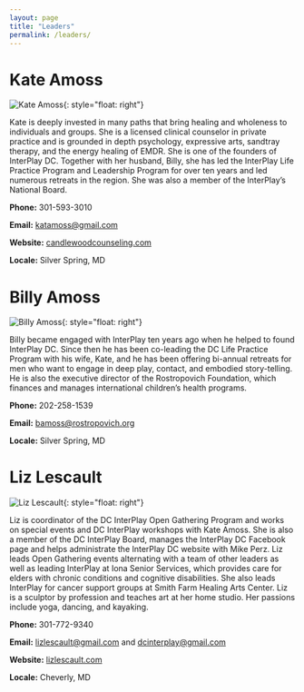 ```yaml
---
layout: page
title: "Leaders"
permalink: /leaders/
---
```


# Kate Amoss

![Kate Amoss](/assets/images/Kate-Amoss.jpg "Kate Amoss"){: style="float: right"}

Kate is deeply invested in many paths that bring healing and wholeness to individuals and groups. She is a licensed clinical counselor in private practice and is grounded in depth psychology, expressive arts, sandtray therapy, and the energy healing of EMDR. She is one of the founders of InterPlay DC. Together with her husband, Billy, she has led the InterPlay Life Practice Program and Leadership Program for over ten years and led numerous retreats in the region. She was also a member of the InterPlay’s National Board.

**Phone:** 301-593-3010

**Email:** <katamoss@gmail.com>

**Website:** <a href="https://www.candlewoodcounseling.com/" target="_blank">candlewoodcounseling.com</a>

**Locale:** Silver Spring, MD

# Billy Amoss

![Billy Amoss](/assets/images/Billy-Amoss.jpg "Billy Amoss"){: style="float: right"}

Billy became engaged with InterPlay ten years ago when he helped to found InterPlay DC. Since then he has been co-leading the DC Life Practice Program with his wife, Kate, and he has been offering bi-annual retreats for men who want to engage in deep play, contact, and embodied story-telling. He is also the executive director of the Rostropovich Foundation, which finances and manages international children’s health programs.

**Phone:** 202-258-1539

**Email:** <bamoss@rostropovich.org>

**Locale:** Silver Spring, MD

# Liz Lescault

![Liz Lescault](/assets/images/Liz-Lescault.jpg "Liz Lescault"){: style="float: right"}

Liz is coordinator of the DC InterPlay Open Gathering Program and works on special events and DC InterPlay workshops with Kate Amoss. She is also a member of the DC InterPlay Board, manages the InterPlay DC Facebook page and helps administrate the InterPlay DC website with Mike Perz. Liz leads Open Gathering events alternating with a team of other leaders as well as leading InterPlay at Iona Senior Services, which provides care for elders with chronic conditions and cognitive disabilities. She also leads InterPlay for cancer support groups at Smith Farm Healing Arts Center. Liz is a sculptor by profession and teaches art at her home studio. Her passions include yoga, dancing, and kayaking.

**Phone:** 301-772-9340

**Email:** <lizlescault@gmail.com> and <dcinterplay@gmail.com>

**Website:** <a href="https://www.lizlescault.com/" target="_blank">lizlescault.com</a>

**Locale:** Cheverly, MD
